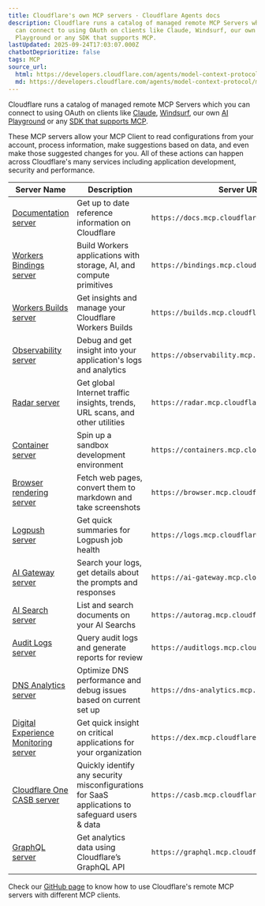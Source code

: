 ```yaml
---
title: Cloudflare's own MCP servers · Cloudflare Agents docs
description: Cloudflare runs a catalog of managed remote MCP Servers which you
  can connect to using OAuth on clients like Claude, Windsurf, our own AI
  Playground or any SDK that supports MCP.
lastUpdated: 2025-09-24T17:03:07.000Z
chatbotDeprioritize: false
tags: MCP
source_url:
  html: https://developers.cloudflare.com/agents/model-context-protocol/mcp-servers-for-cloudflare/
  md: https://developers.cloudflare.com/agents/model-context-protocol/mcp-servers-for-cloudflare/index.md
---
```


Cloudflare runs a catalog of managed remote MCP Servers which you can connect to using OAuth on clients like [Claude](https://modelcontextprotocol.io/quickstart/user), [Windsurf](https://docs.windsurf.com/windsurf/cascade/mcp), our own [AI Playground](https://playground.ai.cloudflare.com/) or any [SDK that supports MCP](https://github.com/cloudflare/agents/tree/main/packages/agents/src/mcp).

These MCP servers allow your MCP Client to read configurations from your account, process information, make suggestions based on data, and even make those suggested changes for you. All of these actions can happen across Cloudflare's many services including application development, security and performance.

| Server Name | Description | Server URL |
| - | - | - |
| [Documentation server](https://github.com/cloudflare/mcp-server-cloudflare/tree/main/apps/docs-vectorize) | Get up to date reference information on Cloudflare | `https://docs.mcp.cloudflare.com/sse` |
| [Workers Bindings server](https://github.com/cloudflare/mcp-server-cloudflare/tree/main/apps/workers-bindings) | Build Workers applications with storage, AI, and compute primitives | `https://bindings.mcp.cloudflare.com/sse` |
| [Workers Builds server](https://github.com/cloudflare/mcp-server-cloudflare/tree/main/apps/workers-builds) | Get insights and manage your Cloudflare Workers Builds | `https://builds.mcp.cloudflare.com/sse` |
| [Observability server](https://github.com/cloudflare/mcp-server-cloudflare/tree/main/apps/workers-observability) | Debug and get insight into your application's logs and analytics | `https://observability.mcp.cloudflare.com/sse` |
| [Radar server](https://github.com/cloudflare/mcp-server-cloudflare/tree/main/apps/radar) | Get global Internet traffic insights, trends, URL scans, and other utilities | `https://radar.mcp.cloudflare.com/sse` |
| [Container server](https://github.com/cloudflare/mcp-server-cloudflare/tree/main/apps/sandbox-container) | Spin up a sandbox development environment | `https://containers.mcp.cloudflare.com/sse` |
| [Browser rendering server](https://github.com/cloudflare/mcp-server-cloudflare/tree/main/apps/browser-rendering) | Fetch web pages, convert them to markdown and take screenshots | `https://browser.mcp.cloudflare.com/sse` |
| [Logpush server](https://github.com/cloudflare/mcp-server-cloudflare/tree/main/apps/logpush) | Get quick summaries for Logpush job health | `https://logs.mcp.cloudflare.com/sse` |
| [AI Gateway server](https://github.com/cloudflare/mcp-server-cloudflare/tree/main/apps/ai-gateway) | Search your logs, get details about the prompts and responses | `https://ai-gateway.mcp.cloudflare.com/sse` |
| [AI Search server](https://github.com/cloudflare/mcp-server-cloudflare/tree/main/apps/autorag) | List and search documents on your AI Searchs | `https://autorag.mcp.cloudflare.com/sse` |
| [Audit Logs server](https://github.com/cloudflare/mcp-server-cloudflare/tree/main/apps/auditlogs) | Query audit logs and generate reports for review | `https://auditlogs.mcp.cloudflare.com/sse` |
| [DNS Analytics server](https://github.com/cloudflare/mcp-server-cloudflare/tree/main/apps/dns-analytics) | Optimize DNS performance and debug issues based on current set up | `https://dns-analytics.mcp.cloudflare.com/sse` |
| [Digital Experience Monitoring server](https://github.com/cloudflare/mcp-server-cloudflare/tree/main/apps/dex-analysis) | Get quick insight on critical applications for your organization | `https://dex.mcp.cloudflare.com/sse` |
| [Cloudflare One CASB server](https://github.com/cloudflare/mcp-server-cloudflare/tree/main/apps/cloudflare-one-casb) | Quickly identify any security misconfigurations for SaaS applications to safeguard users & data | `https://casb.mcp.cloudflare.com/sse` |
| [GraphQL server](https://github.com/cloudflare/mcp-server-cloudflare/tree/main/apps/graphql/) | Get analytics data using Cloudflare’s GraphQL API | `https://graphql.mcp.cloudflare.com/sse` |

Check our [GitHub page](https://github.com/cloudflare/mcp-server-cloudflare) to know how to use Cloudflare's remote MCP servers with different MCP clients.
